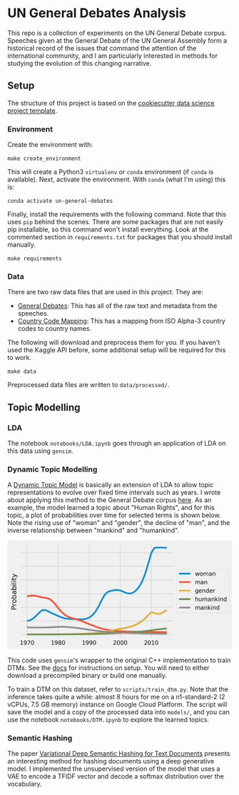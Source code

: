 UN General Debates Analysis
===========================

This repo is a collection of experiments on the UN General Debate corpus. Speeches given at the General Debate of the UN General Assembly form a historical record of the issues that command the attention of the international community, and I am particularly interested in methods for studying the evolution of this changing narrative.

## Setup

The structure of this project is based on the <a target="_blank" href="https://drivendata.github.io/cookiecutter-data-science/">cookiecutter data science project template</a>.

### Environment

Create the environment with:

```
make create_environment
```

This will create a Python3 `virtualenv` or `conda` environment (if `conda` is available). Next, activate the environment. With `conda` (what I'm using) this is:

```
conda activate un-general-debates
```

Finally, install the requirements with the following command. Note that this uses `pip` behind the scenes. There are some packages that are not easily pip installable, so this command won't install everything. Look at the commented section in `requirements.txt` for packages that you should install manually.
```
make requirements
```

### Data

There are two raw data files that are used in this project. They are:
* [General Debates](https://www.kaggle.com/unitednations/un-general-debates): This has all of the raw text and metadata from the speeches.
* [Country Code Mapping](https://www.kaggle.com/juanumusic/countries-iso-codes): This has a mapping from ISO Alpha-3 country codes to country names.

The following will download and preprocess them for you. If you haven't used the Kaggle API before, some additional setup will be required for this to work.

```
make data
```

Preprocessed data files are written to `data/processed/`.

## Topic Modelling

### LDA

The notebook `notebooks/LDA.ipynb` goes through an application of LDA on this data using `gensim`.

### Dynamic Topic Modelling

A [Dynamic Topic Model](https://mimno.infosci.cornell.edu/info6150/readings/dynamic_topic_models.pdf) is basically an extension of LDA to allow topic representations to evolve over fixed time intervals such as years. I wrote about applying this method to the General Debate corpus [here](https://towardsdatascience.com/exploring-the-un-general-debates-with-dynamic-topic-models-72dc0e307696). As an example, the model learned a topic about "Human Rights", and for this topic, a plot of probabilities over time for selected terms is shown below. Note the rising use of "woman" and "gender", the decline of "man", and the inverse relationship between "mankind" and "humankind".

![Human Rights Topic Probabilities](reports/figures/humanrights.png)

This code uses `gensim`'s wrapper to the original C++ implementation to train DTMs. See the [docs](https://radimrehurek.com/gensim/models/wrappers/dtmmodel.html) for instructions on setup. You will need to either download a precompiled binary or build one manually.

To train a DTM on this dataset, refer to `scripts/train_dtm.py`. Note that the inference takes quite a while: almost 8 hours for me on a n1-standard-2 (2 vCPUs, 7.5 GB memory) instance on Google Cloud Platform. The script will save the model and a copy of the processed data into `models/`, and you can use the notebook `notebooks/DTM.ipynb` to explore the learned topics.

### Semantic Hashing

The paper [Variational Deep Semantic Hashing for Text Documents](https://arxiv.org/pdf/1708.03436.pdf) presents an interesting method for hashing documents using a deep generative model. I implemented the unsupervised version of the model that uses a VAE to encode a TFIDF vector and decode a softmax distribution over the vocabulary.
